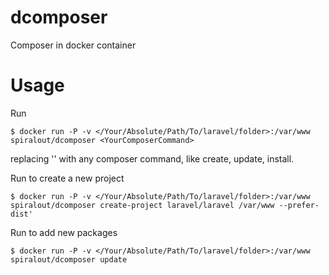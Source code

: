 # dcomposer
Composer in docker container

# Usage

Run
```
$ docker run -P -v </Your/Absolute/Path/To/laravel/folder>:/var/www spiralout/dcomposer <YourComposerCommand>
```
replacing '<YourComposerCommand>' with any composer command, like create, update, install.


Run to create a new project
```
$ docker run -P -v </Your/Absolute/Path/To/laravel/folder>:/var/www spiralout/dcomposer create-project laravel/laravel /var/www --prefer-dist' 
```
Run to add new packages
```
$ docker run -P -v </Your/Absolute/Path/To/laravel/folder>:/var/www spiralout/dcomposer update
```
